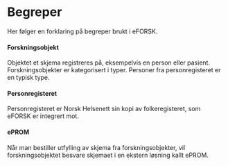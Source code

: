 # Begreper

Her følger en forklaring på begreper brukt i eFORSK.

#### Forskningsobjekt

Objektet et skjema registreres på, eksempelvis en person eller pasient. Forskningsobjekter er kategorisert i typer. Personer fra personregisteret er en typisk type.

#### Personregisteret

Personregisteret er Norsk Helsenett sin kopi av folkeregisteret, som eFORSK er integrert mot.

#### ePROM

Når man bestiller utfylling av skjema fra forskningsobjekter, vil forskningsobjektet besvare skjemaet i en ekstern løsning kallt ePROM.
